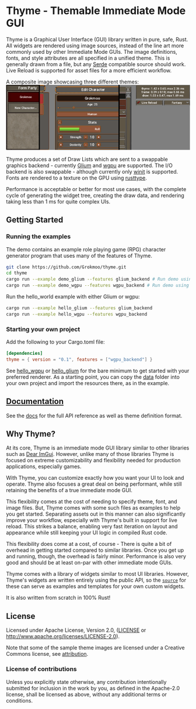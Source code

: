 # Thyme - Themable Immediate Mode GUI

Thyme is a Graphical User Interface (GUI) library written in pure, safe, Rust.  All widgets are rendered using image sources, instead of the line art more commonly used by other Immediate Mode GUIs.  The image definitions, fonts, and style attributes are all specified in a unified theme.  This is generally drawn from a file, but any [Serde](https://serde.rs/) compatible source should work.  Live Reload is supported for asset files for a more efficient workflow.

A composite image showcasing three different themes:
![Screenshot](screenshot.png)

Thyme produces a set of Draw Lists which are sent to a swappable graphics backend - currently [Glium](https://github.com/glium/glium) and [wgpu](https://github.com/gfx-rs/wgpu-rs) are supported.  The I/O backend is also swappable - although currently only [winit](https://github.com/rust-windowing/winit) is supported.  Fonts are rendered to a texture on the GPU using [rusttype](https://github.com/redox-os/rusttype).  

Performance is acceptable or better for most use cases, with the complete cycle of generating the widget tree, creating the draw data, and rendering taking less than 1 ms for quite complex UIs.

## Getting Started

### Running the examples

The demo contains an example role playing game (RPG) character generator program that uses many of the features of Thyme.

```bash
git clone https://github.com/Grokmoo/thyme.git
cd thyme
cargo run --example demo_glium --features glium_backend # Run demo using glium
cargo run --example demo_wgpu --features wgpu_backend # Run demo using wgpu
```

Run the hello_world example with either Glium or wgpu:
```bash
cargo run --example hello_glium --features glium_backend
cargo run --example hello_wgpu --features wgpu_backend
```

### Starting your own project

Add the following to your Cargo.toml file:

```toml
[dependencies]
thyme = { version = "0.1", features = ["wgpu_backend"] }
```

See [hello_wgpu](examples/hello_wgpu.rs) or [hello_glium](examples/hello_glium.rs) for the bare minimum to get started with your preferred renderer.  As a starting point, you can copy the [data](examples/data) folder into your own project and import the resources there, as in the example.

## [Documentation](https://docs.rs/thyme)

See the [docs](https://docs.rs/thyme) for the full API reference as well as theme definition format.

## Why Thyme?

At its core, Thyme is an immediate mode GUI library similar to other libraries such as [Dear ImGui](https://github.com/ocornut/imgui).  However,
unlike many of those libraries Thyme is focused on extreme customizability and flexibility needed for production applications, especially games.

With Thyme, you can customize exactly how you want your UI to look and operate.  Thyme also focuses a great deal on being performant, while still
retaining the benefits of a true immediate mode GUI.

This flexibility comes at the cost of needing to specify theme, font, and image files.  But, Thyme comes with some such files as examples to help you
get started.  Separating assets out in this manner can also significantly improve your workflow, especially with Thyme's built in support for live
reload.  This strikes a balance, enabling very fast iteration on layout and appearance while still keeping your UI logic in compiled Rust code.

This flexibility does come at a cost, of course - There is quite a bit of overhead in getting started compared to similar libraries.  Once you get up and
running, though, the overhead is fairly minor.  Performance is also very good and should be at least on-par with other immediate mode GUIs.

Thyme comes with a library of widgets similar to most UI libraries.  However, Thyme's widgets are written entirely using the public API, so the 
[`source`](src/recipes.rs) for these can serve as examples and templates for your own custom widgets.

It is also written from scratch in 100% Rust!

## License
[License]: #license

Licensed under Apache License, Version 2.0, ([LICENSE](LICENSE) or http://www.apache.org/licenses/LICENSE-2.0).

Note that some of the sample theme images are licensed under a Creative Commons license, see [attribution](examples/data/images/attribution.txt).

### License of contributions

Unless you explicitly state otherwise, any contribution intentionally submitted for inclusion in the work by you, as defined in the Apache-2.0 license, shall be licensed as above, without any additional terms or conditions.
